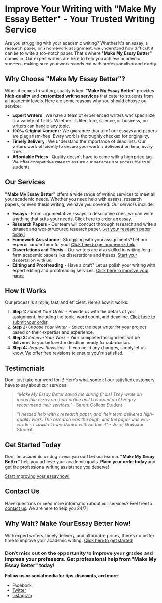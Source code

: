 # Improve Your Writing with "Make My Essay Better" - Your Trusted Writing Service

Are you struggling with your academic writing? Whether it's an essay, a research paper, or a homework assignment, we understand how difficult it can be to write a top-notch paper. That's where **"Make My Essay Better"** comes in. Our expert writers are here to help you achieve academic success, making sure your work stands out with professionalism and clarity.

## Why Choose "Make My Essay Better"?

When it comes to writing, quality is key. **"Make My Essay Better"** provides **high-quality** and **customized writing services** that cater to students from all academic levels. Here are some reasons why you should choose our service:

- **Expert Writers** : We have a team of experienced writers who specialize in a variety of fields. Whether it’s literature, science, or business, our writers can handle any topic.
- **100% Original Content** : We guarantee that all of our essays and papers are plagiarism-free. Every work is thoroughly checked for originality.
- **Timely Delivery** : We understand the importance of deadlines. Our writers work efficiently to ensure your work is delivered on time, every time.
- **Affordable Prices** : Quality doesn’t have to come with a high price tag. We offer competitive rates to ensure our services are accessible to all students.

## Our Services

**"Make My Essay Better"** offers a wide range of writing services to meet all your academic needs. Whether you need help with essays, research papers, or even thesis writing, we have you covered. Our services include:

- **Essays** - From argumentative essays to descriptive ones, we can write anything that suits your needs. [Click here to order an essay](https://tinyurl.com/topessay?keyword=make+my+essay+better).
- **Research Papers** - Our team will conduct thorough research and write a detailed and well-structured research paper. [Get your research paper today!](https://tinyurl.com/topessay?keyword=make+my+essay+better)
- **Homework Assistance** - Struggling with your assignments? Let our experts handle them for you! [Click here to get homework help](https://tinyurl.com/topessay?keyword=make+my+essay+better).
- **Dissertations and Thesis** - Our writers are also skilled in writing long-form academic papers like dissertations and theses. [Start your dissertation with us](https://tinyurl.com/topessay?keyword=make+my+essay+better).
- **Editing and Proofreading** - Have a draft? Let us polish your writing with expert editing and proofreading services. [Click here to improve your paper](https://tinyurl.com/topessay?keyword=make+my+essay+better).

## How It Works

Our process is simple, fast, and efficient. Here’s how it works:

1. **Step 1:** _Submit Your Order_ - Provide us with the details of your assignment, including the topic, word count, and deadline. [Click here to submit your order](https://tinyurl.com/topessay?keyword=make+my+essay+better).
2. **Step 2:** _Choose Your Writer_ - Select the best writer for your project based on their expertise and experience.
3. **Step 3:** _Receive Your Work_ - Your completed assignment will be delivered to you before the deadline, ready for submission.
4. **Step 4:** _Request Revisions_ - If you need any changes, simply let us know. We offer free revisions to ensure you're satisfied.

## Testimonials

Don’t just take our word for it! Here’s what some of our satisfied customers have to say about our services:

> _"Make My Essay Better saved me during finals! They wrote an incredible essay on short notice and I received an A! Highly recommend their services."_ - Sarah, College Student

> _"I needed help with a research paper, and their team delivered high-quality work. The research was thorough, and the paper was well-written. I couldn't have done it without them!"_ - John, Graduate Student

## Get Started Today

Don’t let academic writing stress you out! Let our team at **"Make My Essay Better"** help you achieve your academic goals. **Place your order today** and get the professional writing assistance you deserve!

[Start improving your essay now!](https://tinyurl.com/topessay?keyword=make+my+essay+better)

## Contact Us

Have questions or need more information about our services? Feel free to [contact us](https://tinyurl.com/topessay?keyword=make+my+essay+better). We are here to help you 24/7!

## Why Wait? Make Your Essay Better Now!

With expert writers, timely delivery, and affordable prices, there’s no better time to improve your academic writing. [Click here to get started!](https://tinyurl.com/topessay?keyword=make+my+essay+better)

### Don’t miss out on the opportunity to improve your grades and impress your professors. Get professional help from "Make My Essay Better" today!

**Follow us on social media for tips, discounts, and more:**

- [Facebook](https://tinyurl.com/topessay?keyword=make+my+essay+better)
- [Twitter](https://tinyurl.com/topessay?keyword=make+my+essay+better)
- [Instagram](https://tinyurl.com/topessay?keyword=make+my+essay+better)
